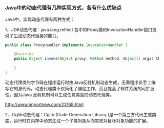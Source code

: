 ### Java中的动态代理有几种实现方式，各有什么优缺点

Java中，实现动态代理有两种方式：

1、JDK动态代理：java.lang.reflect 包中的Proxy类和InvocationHandler接口提供了生成动态代理类的能力。



```java
public class ProxyHandler implements InvocationHandler {

	@Override
	public Object invoke(Object proxy, Method method, Object[] args) throws Throwable {
	
	}
}
```



动态代理类的字节码在程序运行时由Java反射机制动态生成，无需程序员手工编写它的源代码。动态代理类不仅简化了编程工作，而且提高了软件系统的可扩展性，因为Java 反射机制可以生成任意类型的动态代理类。



<http://www.importnew.com/23168.html>

2、Cglib动态代理：Cglib (Code Generation Library )是一个第三方代码生成类库，运行时在内存中动态生成一个子类对象从而实现对目标对象功能的扩展。
